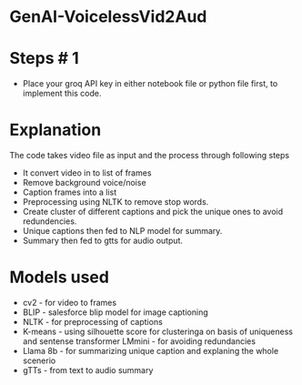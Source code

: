 # GenAI-VoicelessVid2Aud

# Steps # 1
* Place your groq API key in either notebook file or python file first, to implement this code.

# Explanation
The code takes video file as input and the process through following steps
 * It convert video in to list of frames
 * Remove background voice/noise
 * Caption frames into a list
 * Preprocessing using NLTK to remove stop words.
 * Create cluster of different captions and pick the unique ones to avoid redundencies.
 * Unique captions then fed to NLP model for summary.
 * Summary then fed to gtts for audio output.

 # Models used
 * cv2  - for video to frames
 * BLIP - salesforce blip model for image captioning
 * NLTK - for preprocessing of captions
 * K-means - using silhouette score for clusteringa on basis of uniqueness and sentense transformer LMmini - for avoiding redundancies
 * Llama 8b - for summarizing unique caption and explaning the whole scenerio
 * gTTs - from text to audio summary
